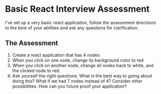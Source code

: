 # Basic React Interview Assessment
I've set up a very basic react application, follow the assessment directions to the best of your abilities and ask any questions for clarification.


## The Assessment
1. Create a react application that has 4 nodes
2. When you click on one node, change its background color to red
3. When you click on another node, change all nodes back to white, and the clicked node to red.
4. Ask yourself the right questions. What is the best way to going about doing this? What if we had 7 nodes instead of 4? Consider other possibilities. How can you future proof your application?